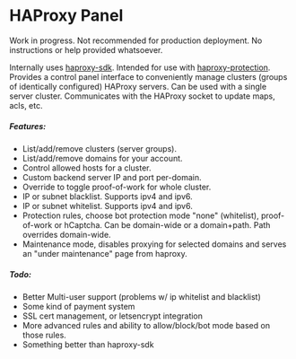 # HAProxy Panel

Work in progress. Not recommended for production deployment. No instructions or help provided whatsoever.

Internally uses [haproxy-sdk](https://github.com/jackpinetech/haproxy-sdk).
Intended for use with [haproxy-protection](https://gitgud.io/fatchan/haproxy-protection).
Provides a control panel interface to conveniently manage clusters (groups of identically configured) HAProxy servers. Can be used with a single server cluster. Communicates with the HAProxy socket to update maps, acls, etc.

##### Features:
- List/add/remove clusters (server groups).
- List/add/remove domains for your account.
- Control allowed hosts for a cluster.
- Custom backend server IP and port per-domain.
- Override to toggle proof-of-work for whole cluster.
- IP or subnet blacklist. Supports ipv4 and ipv6.
- IP or subnet whitelist. Supports ipv4 and ipv6.
- Protection rules, choose bot protection mode "none" (whitelist), proof-of-work or hCaptcha. Can be domain-wide or a domain+path. Path overrides domain-wide.
- Maintenance mode, disables proxying for selected domains and serves an "under maintenance" page from haproxy.

##### Todo:
- Better Multi-user support (problems w/ ip whitelist and blacklist)
- Some kind of payment system
- SSL cert management, or letsencrypt integration
- More advanced rules and ability to allow/block/bot mode based on those rules.
- Something better than haproxy-sdk
